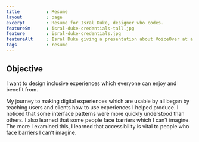 ```yaml
---
title          : Resume
layout         : page
excerpt        : Resume for Isral Duke, designer who codes.
featureSm      : isral-duke-credentials-tall.jpg
feature        : isral-duke-credentials.jpg
featureAlt     : Isral Duke giving a presentation about VoiceOver at a local chapter of Google Dev Fest.
tags           : resume
---
```


## Objective

I want to design inclusive experiences which everyone can enjoy and benefit from.

My journey to making digital experiences which are usable by all began by teaching users and clients how to use experiences I helped produce. I noticed that some interface patterns were more quickly understood than others. I also learned that some people face barriers which I can’t imagine. The more I examined this, I learned that accessibility is vital to people who face barriers I can’t imagine.

